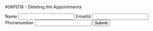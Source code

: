 #SRPD18 - Deleting the Appointments
<!DOCTYPE html>
<html lang="en">
<head>
    <meta charset="UTF-8">
    <meta name="viewport" content="width=device-width, initial-scale=1.0">
    <title>Document</title>
</head>
<body>
    <form onsubmit="saveToLocalStorage(event)">
        <label>Name</label>
        <input type="text" name="username" required/>
        <label>EmailId</label>
        <input type="email" name="emailId" required/>
        <label>Phonenumber</label> 
        <input type="tel" name="phonenumber" />
        <button>Submit</button>
    </form>
    <ul id="listofitems"></ul>
    <script src ="https://cdnjs.cloudflare.com/ajax/libs/axios/1.4.0/axios.min.js"></script>
    <script>
        let isEditing = false;
        let editEmail = '';
        function saveToLocalStorage(event) {
            event.preventDefault();
            const name = event.target.username.value;
            const email = event.target.emailId.value;
            const phonenumber = event.target.phonenumber.value;
            const userDetails = {
                name: name,
                email: email,
                phonenumber: phonenumber
            };
            axios.post("https://crudcrud.com/api/727255c9705f493cb18ca23d90fbf838/appoinmentData", userDetails)
                .then((response) => {
                    showNewUserOnScreen(response.Data)
                        console.log(response)
                    })
                    .catch((err) => {
                        document.body.innerHTML = document.body.innerHTML + "<h4> something went wrong </h4>"
                        console.log(err)
                    })
            if (isEditing) {
                updateUserData(email, userDetails);
                isEditing = false;
                editEmail = '';
            } else {
                addUserData(userDetails);
            }
            event.target.reset();
        }
        function addUserData(userDetails) {
            const storedUsers = JSON.parse(localStorage.getItem('users')) || [];
            storedUsers.push(userDetails);
            localStorage.setItem('users', JSON.stringify(storedUsers));
            localStorage.setItem(userDetails.email, JSON.stringify(userDetails));
            showUserOnScreen(userDetails);
        }
        function updateUserData(email, userDetails) {
            const storedUsers = JSON.parse(localStorage.getItem('users')) || [];
            const updatedUsers = storedUsers.map(user => {
                if (user.email === email) {
                    return userDetails;
                }
                return user;
            });
            // localStorage.setItem('users', JSON.stringify(updatedUsers));
            // localStorage.setItem(userDetails.email, JSON.stringify(userDetails));
            // updateUserOnUI(email, userDetails);
        }
        function showUserOnScreen(user) {
            const parentElement = document.getElementById('listofitems');
            const listItem = document.createElement('li');
            listItem.setAttribute('data-email', user._id);
            listItem.textContent = user.name + ' - ' + user._id + ' - ' + user.phonenumber;
            const deleteButton = document.createElement('button');
            deleteButton.textContent = 'Delete';
            deleteButton.addEventListener('click', function() {
                deleteUser(user._id);
            });
            const editButton = document.createElement('button');
            editButton.textContent = 'Edit';
            editButton.addEventListener('click', function() {
                editUser(user._id);
            });
            listItem.appendChild(deleteButton);
            listItem.appendChild(editButton);
            parentElement.appendChild(listItem);
        }
        function deleteUser(userId) {
            axios.delete(`https://crudcrud.com/api/727255c9705f493cb18ca23d90fbf838/appoinmentData/${userId}`)
                .then((response) => {
                    removeUserFromScreen(userId)
                })
                .catch((err) => {
                    console.log(err)
                })
            const storedUsers = JSON.parse(localStorage.getItem('users')) || [];
            const updatedUsers = storedUsers.filter(user => user._id !== userId);
            localStorage.setItem('users', JSON.stringify(updatedUsers));
            localStorage.removeItem(userId);
            removeUserFromUI(userId);
        }
        function removeUserFromUI(userId) {
            const listItem = document.querySelector(`li[data-email="${userId}"`);
            listItem.remove();
        }
        function editUser(userId) {
            isEditing = true;
            editEmail = _id;
            const storedUser = JSON.parse(localStorage.getItem());
            if (storedUser) {
                const form = document.querySelector('form');
                form.username.value = storedUser.name;
                form.emailId.value = storedUser._id;
                form.phonenumber.value = storedUser.phonenumber;
            }
        }
        // Load existing users from local storage and display them on the UI
        window.addEventListener('DOMContentLoaded', function() {
            axios.get("https://crudcrud.com/api/727255c9705f493cb18ca23d90fbf838/appoinmentData")
                .then((response) => {
                        console.log(response)
                        for(var i=0; i< response.data.length; i++) {
                            showUserOnScreen(response.data[i])
                        }
                    })
                    .catch((error) => {
                        console.log(error)
                    })
            const storedUsers = JSON.parse(localStorage.getItem('users')) || [];
            storedUsers.forEach(function(user) {
                showUserOnScreen(user);
            });
        });
    </script>
</body>
</html>

